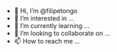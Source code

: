 - 👋 Hi, I’m @filipetongo
- 👀 I’m interested in ...
- 🌱 I’m currently learning ...
- 💞️ I’m looking to collaborate on ...
- 📫 How to reach me ...

<!---
filipetongo/filipetongo is a ✨ special ✨ repository because its `README.md` (this file) appears on your GitHub profile.
You can click the Preview link to take a look at your changes.
--->
